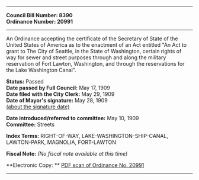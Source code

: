 * * * * *  
  
**Council Bill Number: [](#h0)[](#h2)8390**   
**Ordinance Number: 20991**  
  
* * * * *  
  
An Ordinance accepting the certificate of the Secretary of State of the United States of America as to the enactment of an Act entitled "An Act to grant to The City of Seattle, in the State of Washington, certain rights of way for sewer and street purposes through and along the military reservation of Fort Lawton, Washington, and through the reservations for the Lake Washington Canal".  
  
**Status:** Passed   
**Date passed by Full Council:** May 17, 1909   
**Date filed with the City Clerk:** May 29, 1909   
**Date of Mayor's signature:** May 28, 1909   
[(about the signature date)](/~public/approvaldate.htm)   
  
  
**Date introduced/referred to committee:** May 10, 1909   
**Committee:** Streets   
  
**Index Terms:** RIGHT-OF-WAY, LAKE-WASHINGTON-SHIP-CANAL, LAWTON-PARK, MAGNOLIA, FORT-LAWTON  
  
**Fiscal Note:** *(No fiscal note available at this time)*  
  
**Electronic Copy: ** [PDF scan of Ordinance No. 20991](/~archives/Ordinances/Ord_20991.pdf)  
  
* * * * *  
